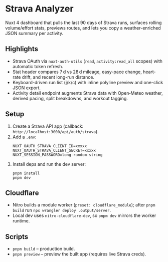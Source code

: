 # Strava Analyzer

Nuxt 4 dashboard that pulls the last 90 days of Strava runs, surfaces rolling volume/effort stats, previews routes, and lets you copy a weather-enriched JSON summary per activity.

## Highlights
- Strava OAuth via `nuxt-auth-utils` (`read`, `activity:read_all` scopes) with automatic token refresh.
- Stat header compares 7 d vs 28 d mileage, easy-pace change, heart-rate drift, and recent long-run distance.
- Keyboard-driven run list (j/k/c) with inline polyline preview and one-click JSON export.
- Activity detail endpoint augments Strava data with Open‑Meteo weather, derived pacing, split breakdowns, and workout tagging.

## Setup
1. Create a Strava API app (callback: `http://localhost:3000/api/auth/strava`).
2. Add a `.env`:
   ```
   NUXT_OAUTH_STRAVA_CLIENT_ID=xxxxx
   NUXT_OAUTH_STRAVA_CLIENT_SECRET=xxxxx
   NUXT_SESSION_PASSWORD=long-random-string
   ```
3. Install deps and run the dev server:
   ```
   pnpm install
   pnpm dev
   ```

## Cloudflare
- Nitro builds a module worker (`preset: cloudflare_module`); after `pnpm build` run `npx wrangler deploy .output/server`.
- Local dev uses `nitro-cloudflare-dev`, so `pnpm dev` mirrors the worker runtime.

## Scripts
- `pnpm build` – production build.
- `pnpm preview` – preview the built app (requires live Strava creds).
